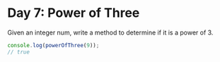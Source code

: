 # Day 7: Power of Three

Given an integer num, write a method to determine if it is a power of 3.

```javascript
console.log(powerOfThree(9));
// true
```

